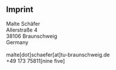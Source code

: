 <h2>Imprint</h2>
<div class="imprint">
  Malte Schäfer<br>
  Allerstraße 4<br>
  38106 Braunschweig<br>
  Germany<br>
  <br>
  malte[dot]schaefer[at]tu-braunschweig.de<br>
  +49 173 75811[nine five]
</div>
